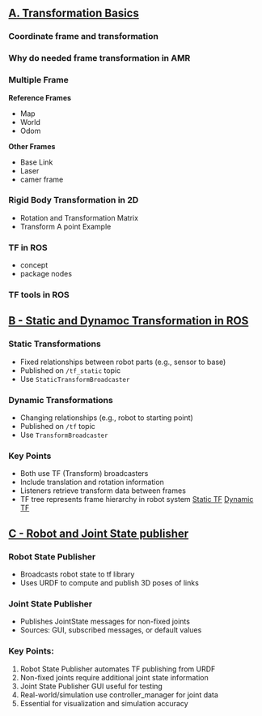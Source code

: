 

## [A. Transformation Basics](A.%20Transformation%20Basics/Transformations_and_Frames.md)

### Coordinate frame and transformation

### Why do needed frame transformation in AMR

### Multiple Frame

**Reference Frames**

- Map
- World
- Odom

**Other Frames**

- Base Link
- Laser
- camer frame

### Rigid Body Transformation in 2D

- Rotation and Transformation Matrix
- Transform A point Example

### TF in ROS

- concept
- package nodes

### TF tools in ROS

## [B -  Static and Dynamoc Transformation in ROS](B.%20Static%20and%20Dynamic%20%20transformations/Static.md)
### Static Transformations
- Fixed relationships between robot parts (e.g., sensor to base)
- Published on `/tf_static` topic
- Use `StaticTransformBroadcaster`

### Dynamic Transformations
- Changing relationships (e.g., robot to starting point)
- Published on `/tf` topic
- Use `TransformBroadcaster`

### Key Points
- Both use TF (Transform) broadcasters
- Include translation and rotation information
- Listeners retrieve transform data between frames
- TF tree represents frame hierarchy in robot system
[Static TF](C.%20TF/B.%20Static%20and%20Dynamic%20%20transformations/Static.md)
[Dynamic TF](C.%20TF/B.%20Static%20and%20Dynamic%20%20transformations/Dynamic.md)

## [C - Robot and Joint State publisher](C.%20robot%20and%20joint%20state%20publisher/robot_joint_state_publisher.md)

### Robot State Publisher
- Broadcasts robot state to tf library
- Uses URDF to compute and publish 3D poses of links

### Joint State Publisher
- Publishes JointState messages for non-fixed joints
- Sources: GUI, subscribed messages, or default values

### Key Points:
1. Robot State Publisher automates TF publishing from URDF
2. Non-fixed joints require additional joint state information
3. Joint State Publisher GUI useful for testing
4. Real-world/simulation use controller_manager for joint data
5. Essential for visualization and simulation accuracy

